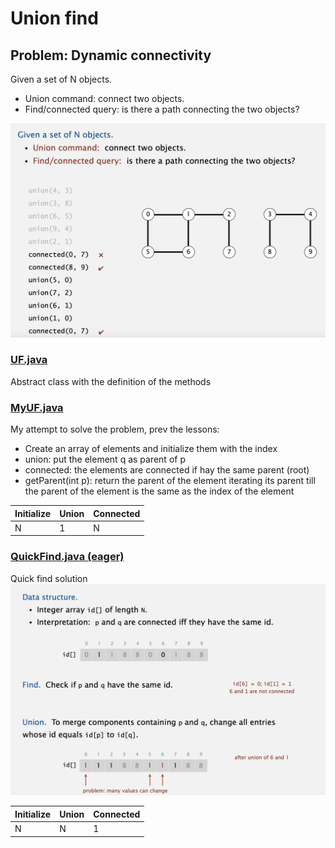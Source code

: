 # Union find
## Problem: Dynamic connectivity
Given a set of N objects. 
- Union command: connect two objects.
- Find/connected query: is there a path connecting the two objects?

![Union find statement](../../../r_assets/dynamic-connectivity.png)


### [UF.java](UF.java)
Abstract class with the definition of the methods

### [MyUF.java](MyUF.java)
My attempt to solve the problem, prev the lessons:
- Create an array of elements and initialize them with the index
- union: put the element q as parent of p
- connected: the elements are connected if hay the same parent (root)
- getParent(int p): return the parent of the element iterating its parent till the parent of the element is the same as the index of the element

Initialize | Union | Connected
--- | --- | ---
N | 1 |N  

### [QuickFind.java (eager) ](QuickFind.java)
Quick find solution
![Quick find solution](../../../r_assets/quick-find.png)

Initialize | Union | Connected
--- | --- | ---
N | N | 1  

    

